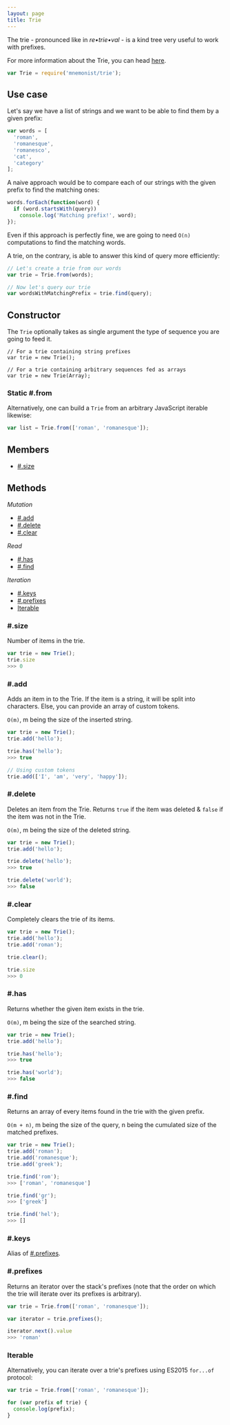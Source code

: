 ```yaml
---
layout: page
title: Trie
---
```


The trie - pronounced like in *re•trie•val* - is a kind tree very useful to work with prefixes.

For more information about the Trie, you can head [here](https://en.wikipedia.org/wiki/Trie).

```js
var Trie = require('mnemonist/trie');
```

## Use case

Let's say we have a list of strings and we want to be able to find them by a given prefix:

```js
var words = [
  'roman',
  'romanesque',
  'romanesco',
  'cat',
  'category'
];
```

A naive approach would be to compare each of our strings with the given prefix to find the matching ones:

```js
words.forEach(function(word) {
  if (word.startsWith(query))
    console.log('Matching prefix!', word);
});
```

Even if this approach is perfectly fine, we are going to need `O(n)` computations to find the matching words.

A trie, on the contrary, is able to answer this kind of query more efficiently:

```js
// Let's create a trie from our words
var trie = Trie.from(words);

// Now let's query our trie
var wordsWithMatchingPrefix = trie.find(query);
```

## Constructor

The `Trie` optionally takes as single argument the type of sequence you are going to feed it.

```
// For a trie containing string prefixes
var trie = new Trie();

// For a trie containing arbitrary sequences fed as arrays
var trie = new Trie(Array);
```

### Static #.from

Alternatively, one can build a `Trie` from an arbitrary JavaScript iterable likewise:

```js
var list = Trie.from(['roman', 'romanesque']);
```

## Members

* [#.size](#size)

## Methods

*Mutation*

* [#.add](#add)
* [#.delete](#delete)
* [#.clear](#clear)

*Read*

* [#.has](#has)
* [#.find](#find)

*Iteration*

* [#.keys](#keys)
* [#.prefixes](#prefixes)
* [Iterable](#iterable)

### #.size

Number of items in the trie.

```js
var trie = new Trie();
trie.size
>>> 0
```

### #.add

Adds an item in to the Trie. If the item is a string, it will be split into characters. Else, you can provide an array of custom tokens.

`O(m)`, m being the size of the inserted string.

```js
var trie = new Trie();
trie.add('hello');

trie.has('hello');
>>> true

// Using custom tokens
trie.add(['I', 'am', 'very', 'happy']);
```

### #.delete

Deletes an item from the Trie. Returns `true` if the item was deleted & `false` if the item was not in the Trie.

`O(m)`, m being the size of the deleted string.

```js
var trie = new Trie();
trie.add('hello');

trie.delete('hello');
>>> true

trie.delete('world');
>>> false
```

### #.clear

Completely clears the trie of its items.

```js
var trie = new Trie();
trie.add('hello');
trie.add('roman');

trie.clear();

trie.size
>>> 0
```

### #.has

Returns whether the given item exists in the trie.

`O(m)`, m being the size of the searched string.

```js
var trie = new Trie();
trie.add('hello');

trie.has('hello');
>>> true

trie.has('world');
>>> false
```

### #.find

Returns an array of every items found in the trie with the given prefix.

`O(m + n)`, m being the size of the query, n being the cumulated size of the matched prefixes.

```js
var trie = new Trie();
trie.add('roman');
trie.add('romanesque');
trie.add('greek');

trie.find('rom');
>>> ['roman', 'romanesque']

trie.find('gr');
>>> ['greek']

trie.find('hel');
>>> []
```

### #.keys

Alias of [#.prefixes](#prefixes).

### #.prefixes

Returns an iterator over the stack's prefixes (note that the order on which the trie will iterate over its prefixes is arbitrary).

```js
var trie = Trie.from(['roman', 'romanesque']);

var iterator = trie.prefixes();

iterator.next().value
>>> 'roman'
```

### Iterable

Alternatively, you can iterate over a trie's prefixes using ES2015 `for...of` protocol:

```js
var trie = Trie.from(['roman', 'romanesque']);

for (var prefix of trie) {
  console.log(prefix);
}
```

